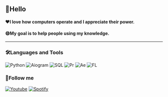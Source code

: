 ## 👋Hello 
#### ❤️I love how computers operate and I appreciate their power.
#### 😄My goal is to help people using my knowledge. 
----
### 🛠Languages and Tools
![Python](https://img.shields.io/badge/Python-yellowgreen?style=for-the-badge&logo=python&logoColor=white)
![Aiogram](https://img.shields.io/badge/Aiogram-9cf?style=for-the-badge&logo=telegram&logoColor=white)
![SQL](https://img.shields.io/badge/SQL-black?style=for-the-badge&logo=mysql&logoColor=white)
![Pr](https://img.shields.io/badge/Premiere-2A0033?style=for-the-badge&logo=adobepremierepro&logoColor=D465F0)
![Ae](https://img.shields.io/badge/Effects-00005B?style=for-the-badge&logo=adobeaftereffects&logoColor=9999FF)
![FL](https://img.shields.io/badge/FLStudio-2B2F32?style=for-the-badge&logo=fruityloops&logoColor=9999FF)
### 🤩Follow me
[![Youtube](https://img.shields.io/badge/Youtube-FF0000?style=for-the-badge&logo=youtube&logoColor=white)](https://www.youtube.com/channel/UC5JBT-9HMcALnCFN-6syUgg)
[![Spotify](https://img.shields.io/badge/Spotify-1ED760?style=for-the-badge&logo=spotify&logoColor=black)](https://open.spotify.com/artist/5qUg1ZjGg4sFi7oWebrjaf?si=OGtUYx2kRmG-AZF5QEVlaA)
